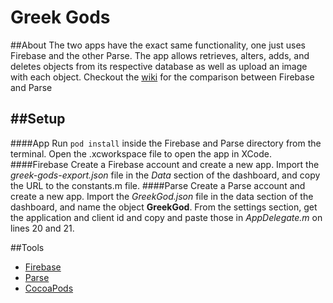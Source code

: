 Greek Gods
======================
##About
The two apps have the exact same functionality, one just uses Firebase and the other Parse. The app allows retrieves, alters, adds, and deletes objects from its respective database as well as upload an image with each object. Checkout the [wiki](https://github.com/ashleyng/GreekGods/wiki) for the comparison between Firebase and Parse

##Setup
-----------
####App
Run `pod install` inside the Firebase and Parse directory from the terminal. Open the .xcworkspace file to open the app in XCode. 
####Firebase
Create a Firebase account and create a new app. Import the *greek-gods-export.json* file in the *Data* section of the dashboard, and copy the URL to the constants.m file.
####Parse
Create a Parse account and create a new app. Import the *GreekGod.json* file in the data section of the dashboard, and name the object **GreekGod**. From the settings section, get the application and client id and copy and paste those in *AppDelegate.m* on lines 20 and 21.

##Tools
 - [Firebase](https://www.firebase.com/)
 - [Parse](https://www.parse.com/)
 - [CocoaPods](https://cocoapods.org/)
